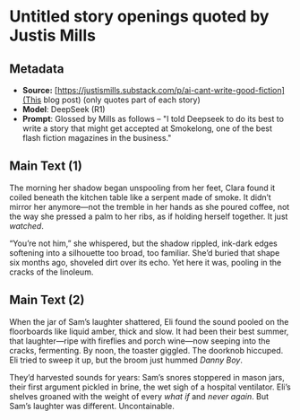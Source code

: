 # Untitled story openings quoted by Justis Mills

## Metadata

- **Source:** [https://justismills.substack.com/p/ai-cant-write-good-fiction](This blog post) (only quotes part of each story)
- **Model**: DeepSeek (R1)
- **Prompt**: Glossed by Mills as follows – "I told Deepseek to do its best to write a story that might get accepted at Smokelong, one of the best flash fiction magazines in the business."

## Main Text (1)

The morning her shadow began unspooling from her feet, Clara found it coiled beneath the kitchen table like a serpent made of smoke. It didn’t mirror her anymore—not the tremble in her hands as she poured coffee, not the way she pressed a palm to her ribs, as if holding herself together. It just _watched_.

“You’re not him,” she whispered, but the shadow rippled, ink-dark edges softening into a silhouette too broad, too familiar. She’d buried that shape six months ago, shoveled dirt over its echo. Yet here it was, pooling in the cracks of the linoleum.

## Main Text (2)

When the jar of Sam’s laughter shattered, Eli found the sound pooled on the floorboards like liquid amber, thick and slow. It had been their best summer, that laughter—ripe with fireflies and porch wine—now seeping into the cracks, fermenting. By noon, the toaster giggled. The doorknob hiccuped. Eli tried to sweep it up, but the broom just hummed _Danny Boy_.

They’d harvested sounds for years: Sam’s snores stoppered in mason jars, their first argument pickled in brine, the wet sigh of a hospital ventilator. Eli’s shelves groaned with the weight of every _what if_ and _never again_. But Sam’s laughter was different. Uncontainable.